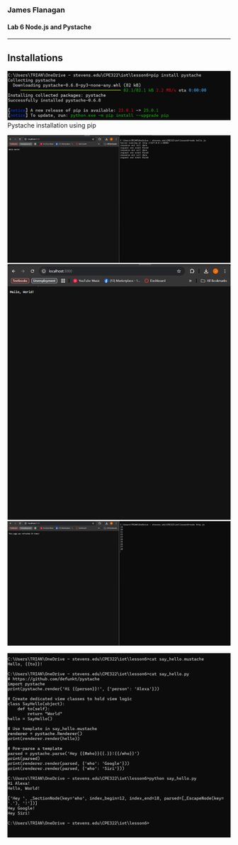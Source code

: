 ### James Flanagan
#### Lab 6 Node.js and Pystache
---
Installations
---
  ![](pystache.png)
Pystache installation using pip


  ![](hellojs.png)
  ![](helloworldjs.png)
  ![](httpsjs.png)

  ![](pystache2.png)
